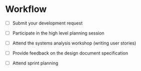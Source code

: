 # Workflow

* [ ] Submit your development request
* [ ] Participate in the high level planning session
* [ ] Attend the systems analysis workshop \(writing user stories\)
* [ ] Provide feedback on the design document specification
* [ ] Attend sprint planning

